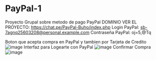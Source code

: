 # PayPal-1

Proyecto Grupal sobre metodo de pago PayPal
DOMINIO VER EL PROYECTO: https://chat.pe/PayPal-Buho/index.php
Login PayPal: sb-7agnq25603208@personal.example.com
Contraseña PayPal: oj=5,@Tq

Boton que acepta compra en PayPal y tambien por Tarjeta de Credito
![image](https://github.com/Javier-Santamaria/PayPal-1/assets/126354748/ae68c54a-8e23-4019-b636-c1e0e3a26f4f)
Interfaz para Logearte con PayPal
![image](https://github.com/Javier-Santamaria/PayPal-1/assets/126354748/e2cebfcc-ae87-4276-b5ba-7d20556f9381)
Confirmar Compra
![image](https://github.com/Javier-Santamaria/PayPal-1/assets/126354748/2374b9c6-98f4-4686-b441-299acee10fa2)
